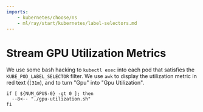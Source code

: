 ```yaml
---
imports:
    - kubernetes/choose/ns
    - ml/ray/start/kubernetes/label-selectors.md
---
```


# Stream GPU Utilization Metrics

We use some bash hacking to `kubectl exec` into each pod that
satisfies the `KUBE_POD_LABEL_SELECTOR` filter. We use `awk` to
display the utilization metric in red text (`[31m`), and to turn "Gpu"
into "Gpu Utilization".

```shell.async
if [ ${NUM_GPUS-0} -gt 0 ]; then
  --8<-- "./gpu-utilization.sh"
fi
```
